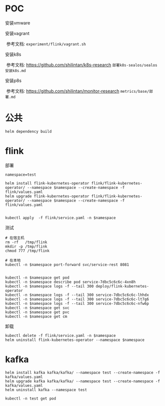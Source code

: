 # POC

安装vmware

安装vagrant

​	参考文档: `experiment/flink/vagrant.sh`

安装k8s

​	参考文档: https://github.com/shilintan/k8s-research `部署k8s-sealos/sealos安装k8s.md`

安装p8s

​	参考文档: https://github.com/shilintan/monitor-research `metrics/base/部署.md`

# 公共

```
helm dependency build
```

# flink

部署

```
namespace=test
```



```
helm install flink-kubernetes-operator flink/flink-kubernetes-operator/ --namespace $namespace --create-namespace -f flink/values.yaml
helm upgrade flink-kubernetes-operator flink/flink-kubernetes-operator/ --namespace $namespace --create-namespace -f flink/values.yaml


kubectl apply  -f flink/service.yaml -n $namespace

```

测试

```
# 在宿主机
rm -rf   /tmp/flink
mkdir -p /tmp/flink
chmod 777 /tmp/flink

# 在本地
kubectl -n $namespace port-forward svc/service-rest 8081
```



```

kubectl -n $namespace get pod
kubectl -n $namespace describe pod service-7dbc5c6c6c-4xn8h
kubectl -n $namespace logs -f --tail 300 deploy/flink-kubernetes-operator
kubectl -n $namespace logs -f --tail 300 service-7dbc5c6c6c-lhhdx
kubectl -n $namespace logs -f --tail 300 service-7dbc5c6c6c-lt7g6
kubectl -n $namespace logs -f --tail 300 service-7dbc5c6c6c-nfw6p
kubectl -n $namespace get svc
kubectl -n $namespace get pvc
kubectl -n $namespace get cm
```



卸载

```
kubectl delete -f flink/service.yaml -n $namespace
helm uninstall flink-kubernetes-operator --namespace $namespace
```



# kafka

```
helm install kafka kafka/kafka/ --namespace test --create-namespace -f kafka/values.yaml
helm upgrade kafka kafka/kafka/ --namespace test --create-namespace -f kafka/values.yaml
helm uninstall kafka --namespace test
```



```
kubectl -n test get pod
```

